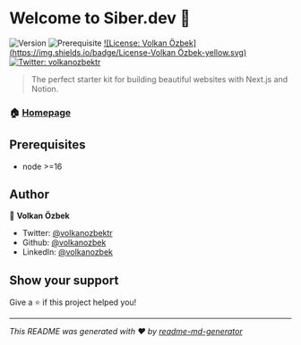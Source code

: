 # Welcome to Siber.dev 👋
![Version](https://img.shields.io/badge/version-1.0.0-blue.svg?cacheSeconds=2592000)
![Prerequisite](https://img.shields.io/badge/node-%3E%3D16-blue.svg)
[![License: Volkan Özbek](https://img.shields.io/badge/License-Volkan Özbek-yellow.svg)](#)
[![Twitter: volkanozbektr](https://img.shields.io/twitter/follow/volkanozbektr.svg?style=social)](https://twitter.com/volkanozbektr)

> The perfect starter kit for building beautiful websites with Next.js and Notion.

### 🏠 [Homepage](siber.dev)

## Prerequisites

- node >=16

## Author

👤 **Volkan Özbek**

* Twitter: [@volkanozbektr](https://twitter.com/volkanozbektr)
* Github: [@volkanozbek](https://github.com/volkanozbek)
* LinkedIn: [@volkanozbek](https://linkedin.com/in/volkanozbek)

## Show your support

Give a ⭐️ if this project helped you!


***
_This README was generated with ❤️ by [readme-md-generator](https://github.com/kefranabg/readme-md-generator)_